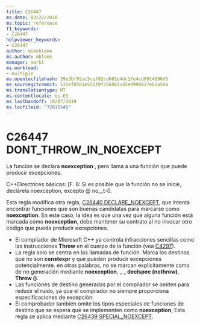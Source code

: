 ```yaml
---
title: C26447
ms.date: 03/22/2018
ms.topic: reference
f1_keywords:
- C26447
helpviewer_keywords:
- C26447
author: mikeblome
ms.author: mblome
manager: markl
ms.workload:
- multiple
ms.openlocfilehash: 39e3bf92ac5cef02cd681e4dc17e4cd8914696d5
ms.sourcegitcommit: 535ef05b1e553f0fc66082cd2e0998817eb2a56a
ms.translationtype: MT
ms.contentlocale: es-ES
ms.lasthandoff: 10/07/2019
ms.locfileid: "72015545"
---
```

# <a name="c26447-dont_throw_in_noexcept"></a>C26447 DONT_THROW_IN_NOEXCEPT

La función se declara **noexception** , pero llama a una función que puede producir excepciones.

C++Directrices básicas: [F. 6: Si es posible que la función no se inicie, declárela noexception, excepto @ no__t-0.

Esta regla modifica otra regla, [C26440 DECLARE_NOEXCEPT](c26440.md), que intenta encontrar funciones que son buenas candidatas para marcarse como **noexception**. En este caso, la idea es que una vez que alguna función está marcada como **noexception**, debe mantener su contrato al no invocar otro código que pueda producir excepciones.

- El compilador de Microsoft C++ ya controla infracciones sencillas como las instrucciones **Throw** en el cuerpo de la función (vea [C4297](/cpp/error-messages/compiler-warnings/compiler-warning-level-1-c4297)).
- La regla solo se centra en las llamadas de función. Marca los destinos que no son **constexpr** y que pueden producir excepciones potencialmente. en otras palabras, no se marcan explícitamente como de no generación mediante **noexception**, **_ _ declspec (nothrow)**, **Throw ()**.
- Las funciones de destino generadas por el compilador se omiten para reducir el ruido, ya que el compilador no siempre proporciona especificaciones de excepción.
- El comprobador también omite los tipos especiales de funciones de destino que se espera que se implementen como **noexception**; Esta regla se aplica mediante [C26439 SPECIAL_NOEXCEPT](c26439.md).
